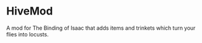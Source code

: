 # HiveMod
A mod for The Binding of Isaac that adds items and trinkets which turn your flies into locusts.
